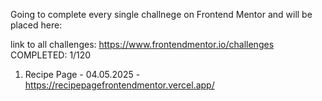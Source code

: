 Going to complete every single challnege on Frontend Mentor and will be placed here:

link to all challenges: https://www.frontendmentor.io/challenges
COMPLETED: 1/120

1) Recipe Page - 04.05.2025 - https://recipepagefrontendmentor.vercel.app/
